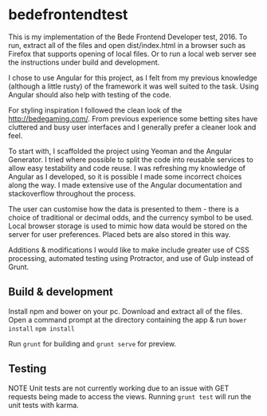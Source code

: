 # bedefrontendtest

This is my implementation of the Bede Frontend Developer test, 2016.
To run, extract all of the files and open dist/index.html in a browser such as Firefox that supports opening of local files. Or to run a local web server see the instructions under build and development.

I chose to use Angular for this project, as I felt from my previous knowledge (although a little rusty) of the framework it was 
well suited to the task. Using Angular should also help with testing of the code.

For styling inspiration I followed the clean look of the http://bedegaming.com/. From previous experience some betting sites have
cluttered and busy user interfaces and I generally prefer a cleaner look and feel.

To start with, I scaffolded the project using Yeoman and the Angular Generator. I tried where possible to split the code into reusable
services to allow easy testability and code reuse. I was refreshing my knowledge of Angular as I developed, so it is possible I made
some incorrect choices along the way. I made extensive use of the Angular documentation and stackoverflow throughout the process.

The user can customise how the data is presented to them - there is a choice of traditional or decimal odds, and the currency symbol to be used.
Local browser storage is used to mimic how data would be stored on the server for user preferences. Placed bets are also stored in this way.

Additions & modifications I would like to make include greater use of CSS processing, automated testing using Protractor, and use of Gulp instead of Grunt.


## Build & development

Install npm and bower on your pc.
Download and extract all of the files. Open a command prompt at the directory containing the app & run
`bower install`
`npm install`

Run `grunt` for building and `grunt serve` for preview.

## Testing

NOTE Unit tests are not currently working due to an issue with GET requests being made to access the views.
Running `grunt test` will run the unit tests with karma.

